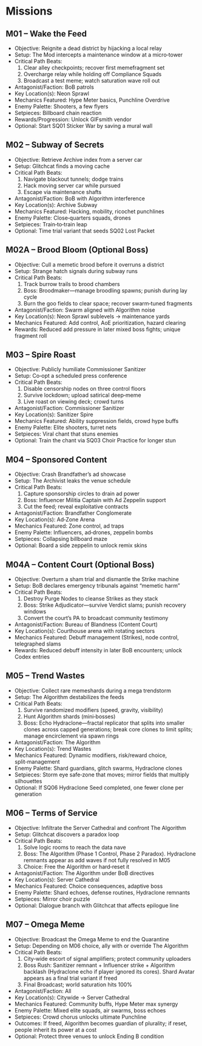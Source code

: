 # Missions

## M01 – Wake the Feed
- Objective: Reignite a dead district by hijacking a local relay
- Setup: The Mod intercepts a maintenance window at a micro‑tower
- Critical Path Beats:
  1. Clear alley checkpoints; recover first memefragment set
  2. Overcharge relay while holding off Compliance Squads
  3. Broadcast a test meme; watch saturation wave roll out
- Antagonist/Faction: BoB patrols
- Key Location(s): Neon Sprawl
- Mechanics Featured: Hype Meter basics, Punchline Overdrive
- Enemy Palette: Shooters, a few flyers
- Setpieces: Billboard chain reaction
- Rewards/Progression: Unlock GIFsmith vendor
- Optional: Start SQ01 Sticker War by saving a mural wall

## M02 – Subway of Secrets
- Objective: Retrieve Archive index from a server car
- Setup: Glitchcat finds a moving cache
- Critical Path Beats:
  1. Navigate blackout tunnels; dodge trains
  2. Hack moving server car while pursued
  3. Escape via maintenance shafts
- Antagonist/Faction: BoB with Algorithm interference
- Key Location(s): Archive Subway
- Mechanics Featured: Hacking, mobility, ricochet punchlines
- Enemy Palette: Close‑quarters squads, drones
- Setpieces: Train‑to‑train leap
- Optional: Time trial variant that seeds SQ02 Lost Packet

## M02A – Brood Bloom (Optional Boss)
- Objective: Cull a memetic brood before it overruns a district
- Setup: Strange hatch signals during subway runs
- Critical Path Beats:
  1. Track burrow trails to brood chambers
  2. Boss: Broodmaker—manage broodling spawns; punish during lay cycle
  3. Burn the goo fields to clear space; recover swarm‑tuned fragments
- Antagonist/Faction: Swarm aligned with Algorithm noise
- Key Location(s): Neon Sprawl sublevels → maintenance yards
- Mechanics Featured: Add control, AoE prioritization, hazard clearing
- Rewards: Reduced add pressure in later mixed boss fights; unique fragment roll

## M03 – Spire Roast
- Objective: Publicly humiliate Commissioner Sanitizer
- Setup: Co‑opt a scheduled press conference
- Critical Path Beats:
  1. Disable censorship nodes on three control floors
  2. Survive lockdown; upload satirical deep‑meme
  3. Live roast on viewing deck; crowd turns
- Antagonist/Faction: Commissioner Sanitizer
- Key Location(s): Sanitizer Spire
- Mechanics Featured: Ability suppression fields, crowd hype buffs
- Enemy Palette: Elite shooters, turret nets
- Setpieces: Viral chant that stuns enemies
- Optional: Train the chant via SQ03 Choir Practice for longer stun

## M04 – Sponsored Content
- Objective: Crash Brandfather’s ad showcase
- Setup: The Archivist leaks the venue schedule
- Critical Path Beats:
  1. Capture sponsorship circles to drain ad power
  2. Boss: Influencer Militia Captain with Ad Zeppelin support
  3. Cut the feed; reveal exploitative contracts
- Antagonist/Faction: Brandfather Conglomerate
- Key Location(s): Ad‑Zone Arena
- Mechanics Featured: Zone control, ad traps
- Enemy Palette: Influencers, ad‑drones, zeppelin bombs
- Setpieces: Collapsing billboard maze
- Optional: Board a side zeppelin to unlock remix skins

## M04A – Content Court (Optional Boss)
- Objective: Overturn a sham trial and dismantle the Strike machine
- Setup: BoB declares emergency tribunals against “memetic harm”
- Critical Path Beats:
  1. Destroy Purge Nodes to cleanse Strikes as they stack
  2. Boss: Strike Adjudicator—survive Verdict slams; punish recovery windows
  3. Convert the court’s PA to broadcast community testimony
- Antagonist/Faction: Bureau of Blandness (Content Court)
- Key Location(s): Courthouse arena with rotating sectors
- Mechanics Featured: Debuff management (Strikes), node control, telegraphed slams
- Rewards: Reduced debuff intensity in later BoB encounters; unlock Codex entries

## M05 – Trend Wastes
- Objective: Collect rare memeshards during a mega trendstorm
- Setup: The Algorithm destabilizes the feeds
- Critical Path Beats:
  1. Survive randomized modifiers (speed, gravity, visibility)
  2. Hunt Algorithm shards (mini‑bosses)
  3. Boss: Echo Hydraclone—fractal replicator that splits into smaller clones across capped generations; break core clones to limit splits; manage encirclement via spawn rings
- Antagonist/Faction: The Algorithm
- Key Location(s): Trend Wastes
- Mechanics Featured: Dynamic modifiers, risk/reward choice, split‑management
- Enemy Palette: Shard guardians, glitch swarms, Hydraclone clones
- Setpieces: Storm eye safe‑zone that moves; mirror fields that multiply silhouettes
- Optional: If SQ06 Hydraclone Seed completed, one fewer clone per generation

## M06 – Terms of Service
- Objective: Infiltrate the Server Cathedral and confront The Algorithm
- Setup: Glitchcat discovers a paradox loop
- Critical Path Beats:
  1. Solve logic rooms to reach the data nave
  2. Boss: The Algorithm (Phase 1 Control, Phase 2 Paradox). Hydraclone remnants appear as add waves if not fully resolved in M05
  3. Choice: Free the Algorithm or hard‑reset it
- Antagonist/Faction: The Algorithm under BoB directives
- Key Location(s): Server Cathedral
- Mechanics Featured: Choice consequences, adaptive boss
- Enemy Palette: Shard echoes, defense routines, Hydraclone remnants
- Setpieces: Mirror choir puzzle
- Optional: Dialogue branch with Glitchcat that affects epilogue line

## M07 – Omega Meme
- Objective: Broadcast the Omega Meme to end the Quarantine
- Setup: Depending on M06 choice, ally with or override The Algorithm
- Critical Path Beats:
  1. City‑wide escort of signal amplifiers; protect community uploaders
  2. Boss Rush: Sanitizer remnant + Influencer strike + Algorithm backlash (Hydraclone echo if player ignored its cores). Shard Avatar appears as a final trial variant if freed
  3. Final Broadcast; world saturation hits 100%
- Antagonist/Faction: All
- Key Location(s): Citywide → Server Cathedral
- Mechanics Featured: Community buffs, Hype Meter max synergy
- Enemy Palette: Mixed elite squads, air swarms, boss echoes
- Setpieces: Crowd chorus unlocks ultimate Punchline
- Outcomes: If freed, Algorithm becomes guardian of plurality; if reset, people inherit its power at a cost
- Optional: Protect three venues to unlock Ending B condition
